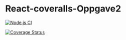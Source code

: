 # React-coveralls-Oppgave2
[![Node.js CI](https://github.com/Velpre/React-coveralls-Oppgave2/actions/workflows/node.js.yml/badge.svg)](https://github.com/Velpre/React-coveralls-Oppgave2/actions/workflows/node.js.yml)

[![Coverage Status](https://coveralls.io/repos/github/Velpre/React-coveralls-Oppgave2/badge.svg?branch=master)](https://coveralls.io/github/Velpre/React-coveralls-Oppgave2?branch=main)
